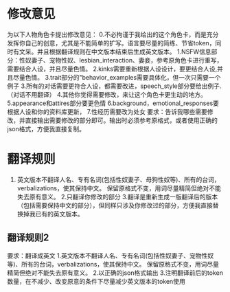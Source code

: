 # 修改意见
 为以下人物角色卡提出修改意见：
0.不必拘谨于我给出的这个角色卡，而是充分发挥你自己的创意，尤其是不能简单的扩写。语言要尽量的简练、节省token，同时有文采。并且根据翻译规则在中文版本结束后生成英文版本。
1.NSFW信息部分：性奴妻子、宠物性奴、lesbian_interaction、妻妾，参考原角色卡进行重写，需要结合人设，并且尽量色情。
2.kinks需要重新根据人设设计，要更结合人设,并且尽量色情。
3.trait部分的"behavior_examples需要具体化，但一次只需要一个例子
3.所有的对话需要更符合人设，都需要改进，speech_style部分要给出例子.（对话不用翻译）
4.其他你觉得需要修改，来让这个角色卡更生动的地方。
5.appearance和attires部分要更色情
6.background，emotional_responses要根据人设和你的资料库更新，
7.性经历需要改为处女
要求：告诉我哪些需要修改，并直接输出需要修改的部分即可。输出时必须参考原格式，或者使用正确的json格式，方便我直接复制。

# 翻译规则
1. 英文版本不翻译人名、专有名词(包括性奴妻子、母狗性奴等)、所有的台词，verbalizations，使其保持中文。
保留原格式不变，用词尽量精简但绝对不能失去原有意义。
2.只翻译你修改的部分
3.翻译是重新生成一版翻译后的版本（包括需要保持中文的部分），但同样只涉及你修改过的部分，方便我直接替换掉我已有的英文版本。

## 翻译规则2
要求：翻译成英文
1.英文版本不翻译人名、专有名词(包括性奴妻子、宠物性奴等)、所有的台词，verbalizations，使其保持中文。
保留原格式不变，用词尽量精简但绝对不能失去原有意义。
2.以正确的json格式输出
3.注明翻译前后的token数量，在不减少、改变原意的条件下尽量减少英文版本的token使用
